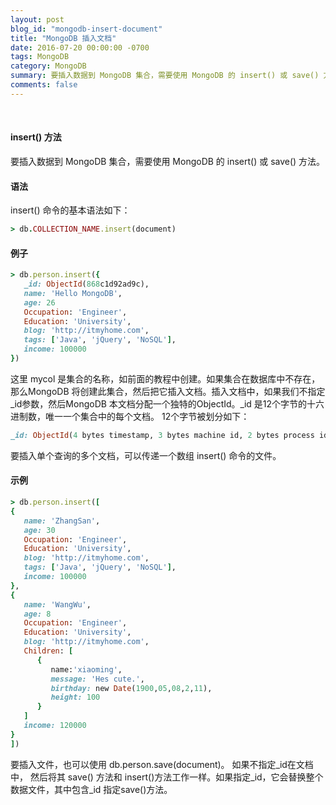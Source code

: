 ```yaml
---
layout: post
blog_id: "mongodb-insert-document"
title: "MongoDB 插入文档"
date: 2016-07-20 00:00:00 -0700
tags: MongoDB
category: MongoDB
summary: 要插入数据到 MongoDB 集合，需要使用 MongoDB 的 insert() 或 save() 方法
comments: false
---
```

<br>

#### insert() 方法

要插入数据到 MongoDB 集合，需要使用 MongoDB 的 insert() 或 save() 方法。 

#### 语法

insert() 命令的基本语法如下：

```ruby
> db.COLLECTION_NAME.insert(document)
```

#### 例子

```ruby
> db.person.insert({
   _id: ObjectId(868c1d92ad9c),
   name: 'Hello MongoDB', 
   age: 26
   Occupation: 'Engineer',
   Education: 'University',
   blog: 'http://itmyhome.com',
   tags: ['Java', 'jQuery', 'NoSQL'],
   income: 100000
})
```

这里 mycol  是集合的名称，如前面的教程中创建。如果集合在数据库中不存在，那么MongoDB 将创建此集合，然后把它插入文档。插入文档中，如果我们不指定_id参数，然后MongoDB 本文档分配一个独特的ObjectId。_id 是12个字节的十六进制数，唯一一个集合中的每个文档。 12个字节被划分如下：

```ruby
_id: ObjectId(4 bytes timestamp, 3 bytes machine id, 2 bytes process id, 3 bytes incrementer)
```

要插入单个查询的多个文档，可以传递一个数组 insert() 命令的文件。 


#### 示例

```ruby
> db.person.insert([
{
   name: 'ZhangSan', 
   age: 30
   Occupation: 'Engineer',
   Education: 'University',
   blog: 'http://itmyhome.com',
   tags: ['Java', 'jQuery', 'NoSQL'],
   income: 100000
},
{
   name: 'WangWu', 
   age: 8
   Occupation: 'Engineer',
   Education: 'University',
   blog: 'http://itmyhome.com',
   Children: [	
      {
         name:'xiaoming',
         message: 'Hes cute.',
         birthday: new Date(1900,05,08,2,11),
         height: 100 
      }
   ]
   income: 120000
}
])
```

要插入文件，也可以使用  db.person.save(document)。 如果不指定_id在文档中，
然后将其 save() 方法和 insert()方法工作一样。如果指定_id，它会替换整个数据文件，其中包含_id 指定save()方法。 

